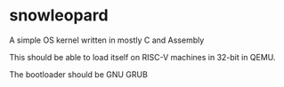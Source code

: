 # snowleopard

A simple OS kernel written in mostly C and Assembly

This should be able to load itself on RISC-V machines in 32-bit in QEMU.

The bootloader should be GNU GRUB